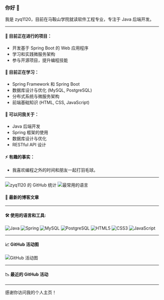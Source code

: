 ### 你好 👋

我是 zyq1120，目前在马鞍山学院就读软件工程专业，专注于 Java 后端开发。

---

#### 🔭 目前正在进行的项目：
- 开发基于 Spring Boot 的 Web 应用程序
- 学习和实践微服务架构
- 参与开源项目，提升编程技能

#### 🌱 目前正在学习：
- Spring Framework 和 Spring Boot
- 数据库设计与优化 (MySQL, PostgreSQL)
- 分布式系统与微服务架构
- 前端基础知识 (HTML, CSS, JavaScript)

#### 💬 可以问我关于：
- Java 后端开发
- Spring 框架的使用
- 数据库设计与优化
- RESTful API 设计



#### ⚡ 有趣的事实：
- 我喜欢编程之外的时间和朋友一起打羽毛球。

---

![zyq1120 的 GitHub 统计](https://github-readme-stats.vercel.app/api?username=zyq1120&show_icons=true&theme=radical)
![最常用的语言](https://github-readme-stats.vercel.app/api/top-langs/?username=zyq1120&layout=compact&theme=radical)

#### 📝 最新的博客文章
<!-- BLOG-POST-LIST:START -->
<!-- BLOG-POST-LIST:END -->

---

#### 🛠️ 使用的语言和工具:
![Java](https://img.shields.io/badge/-Java-007396?style=flat-square&logo=java&logoColor=white)
![Spring](https://img.shields.io/badge/-Spring-6DB33F?style=flat-square&logo=spring&logoColor=white)
![MySQL](https://img.shields.io/badge/-MySQL-4479A1?style=flat-square&logo=mysql&logoColor=white)
![PostgreSQL](https://img.shields.io/badge/-PostgreSQL-336791?style=flat-square&logo=postgresql&logoColor=white)
![HTML5](https://img.shields.io/badge/-HTML5-E34F26?style=flat-square&logo=html5&logoColor=white)
![CSS3](https://img.shields.io/badge/-CSS3-1572B6?style=flat-square&logo=css3)
![JavaScript](https://img.shields.io/badge/-JavaScript-F7DF1E?style=flat-square&logo=javascript&logoColor=black)

---

#### 📈 GitHub 活动图
![GitHub 活动图](https://activity-graph.herokuapp.com/graph?username=zyq1120&theme=react-dark&hide_border=true&area=true)

---

#### 📉 最近的 GitHub 活动
<!--START_SECTION:activity-->
<!--END_SECTION:activity-->

---

感谢你访问我的个人主页！
